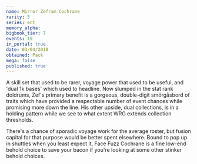 ```yaml
---
name: Mirror Zefram Cochrane
rarity: 5
series: ent
memory_alpha:
bigbook_tier: 7
events: 19
in_portal: true
date: 03/04/2018
obtained: Pack
mega: false
published: true
---
```


A skill set that used to be rarer, voyage power that used to be useful, and 'dual 1k bases' which used to headline. Now slumped in the stat rank doldrums, Zef's primary benefit is a gorgeous, double-digit smörgåsbord of traits which have provided a respectable number of event chances while promising more down the line. His other upside, dual collections, is in a holding pattern while we see to what extent WRG extends collection thresholds.

There's a chance of sporadic voyage work for the average roster, but fusion capital for that purpose would be better spent elsewhere. Bound to pop up in shuttles when you least expect it, Face Fuzz Cochrane is a fine low-end behold choice to save your bacon if you're looking at some other stinker behold choices.
